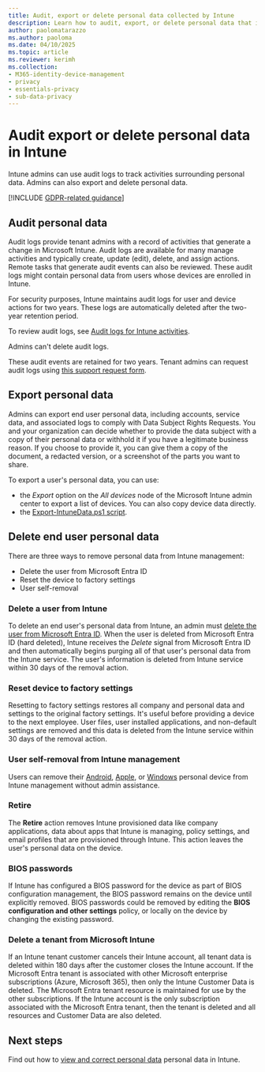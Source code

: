 ```yaml
---
title: Audit, export or delete personal data collected by Intune
description: Learn how to audit, export, or delete personal data that is collected by Intune.
author: paolomatarazzo
ms.author: paoloma
ms.date: 04/10/2025
ms.topic: article
ms.reviewer: kerimh
ms.collection:
- M365-identity-device-management
- privacy
- essentials-privacy
- sub-data-privacy
---
```


# Audit export or delete personal data in Intune

Intune admins can use audit logs to track activities surrounding personal data. Admins can also export and delete personal data.

[!INCLUDE [GDPR-related guidance](../includes/gdpr-intro-sentence.md)]

## Audit personal data

Audit logs provide tenant admins with a record of activities that generate a change in Microsoft Intune. Audit logs are available for many manage activities and typically create, update (edit), delete, and assign actions. Remote tasks that generate audit events can also be reviewed. These audit logs might contain personal data from users whose devices are enrolled in Intune.

For security purposes, Intune maintains audit logs for user and device actions for two years. These logs are automatically deleted after the two-year retention period.

To review audit logs, see [Audit logs for Intune activities](../fundamentals/monitor-audit-logs.md).

Admins can't delete audit logs.

These audit events are retained for two years. Tenant admins can request audit logs using [this support request form](https://privacy.microsoft.com/en-US/privacy-questions?).

## Export personal data

Admins can export end user personal data, including accounts, service data, and associated logs to comply with Data Subject Rights Requests. You and your organization can decide whether to provide the data subject with a copy of their personal data or withhold it if you have a legitimate business reason. If you choose to provide it, you can give them a copy of the document, a redacted version, or a screenshot of the parts you want to share.

To export a user's personal data, you can use:

- the *Export* option on the *All devices* node of the Microsoft Intune admin center to export a list of devices. You can also copy device data directly.
- the [Export-IntuneData.ps1 script](https://aka.ms/intunedataexport).

## Delete end user personal data

There are three ways to remove personal data from Intune management:

- Delete the user from Microsoft Entra ID
- Reset the device to factory settings
- User self-removal

### Delete a user from Intune

To delete an end user's personal data from Intune, an admin must [delete the user from Microsoft Entra ID](/azure/active-directory/fundamentals/add-users-azure-active-directory#delete-a-user). When the user is deleted from Microsoft Entra ID (hard deleted), Intune receives the *Delete* signal from Microsoft Entra ID and then automatically begins purging all of that user's personal data from the Intune service. The user's information is deleted from Intune service within 30 days of the removal action.

### Reset device to factory settings

Resetting to factory settings restores all company and personal data and settings to the original factory settings. It's useful before providing a device to the next employee. User files, user installed applications, and non-default settings are removed and this data is deleted from the Intune service within 30 days of the removal action.

### User self-removal from Intune management

Users can remove their [Android](../user-help/unenroll-your-device-from-intune-android.md), [Apple](../user-help/unenroll-your-device-from-intune-ios.md), or [Windows](../user-help/unenroll-your-device-from-intune-windows.md) personal device from Intune management without admin assistance.

### Retire

The **Retire** action removes Intune provisioned data like company applications, data about apps that Intune is managing, policy settings, and email profiles that are provisioned through Intune. This action leaves the user's personal data on the device.

### BIOS passwords

If Intune has configured a BIOS password for the device as part of BIOS configuration management, the BIOS password remains on the device until explicitly removed. BIOS passwords could be removed by editing the **BIOS configuration and other settings** policy, or locally on the device by changing the existing password.

### Delete a tenant from Microsoft Intune

If an Intune tenant customer cancels their Intune account, all tenant data is deleted within 180 days after the customer closes the Intune account. If the Microsoft Entra tenant is associated with other Microsoft enterprise subscriptions (Azure, Microsoft 365), then only the Intune Customer Data is deleted. The Microsoft Entra tenant resource is maintained for use by the other subscriptions. If the Intune account is the only subscription associated with the Microsoft Entra tenant, then the tenant is deleted and all resources and Customer Data are also deleted.

## Next steps

Find out how to [view and correct personal data](privacy-data-view-correct.md) personal data in Intune.
